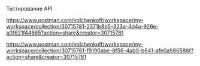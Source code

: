 Тестирование API

https://www.postman.com/volchenkoff/workspace/my-workspace/collection/30715781-2371b8b5-323a-4d4a-926e-a0f621f44665?action=share&creator=30715781

https://www.postman.com/volchenkoff/workspace/my-workspace/collection/30715781-f9190abe-8f56-4ab0-b641-afe0a986586f?action=share&creator=30715781
